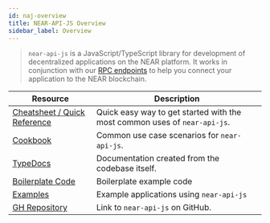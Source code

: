 ```yaml
---
id: naj-overview
title: NEAR-API-JS Overview
sidebar_label: Overview
---
```


> `near-api-js` is a JavaScript/TypeScript library for development of decentralized applications on the NEAR platform. It works in conjunction with our [RPC endpoints](/docs/api/rpc) to help you connect your application to the NEAR blockchain.

| Resource                                                      | Description                                                               |
| ------------------------------------------------------------- | ------------------------------------------------------------------------- |
| [Cheatsheet / Quick Reference](/docs/api/naj-quick-reference) | Quick easy way to get started with the most common uses of `near-api-js`. |
| [Cookbook](/docs/api/naj-cookbook)                            | Common use case scenarios for `near-api-js`.                              |
| [TypeDocs](https://near.github.io/near-api-js/)               | Documentation created from the codebase itself.                           |
| [Boilerplate Code](https://github.com/near-apps/nearbp)       | Boilerplate example code                                                  |
| [Examples](https://examples.near.org/)                        | Example applications using `near-api-js`                                  |
| [GH Repository](https://github.com/near/near-api-js/)         | Link to `near-api-js` on GitHub.                                          |
